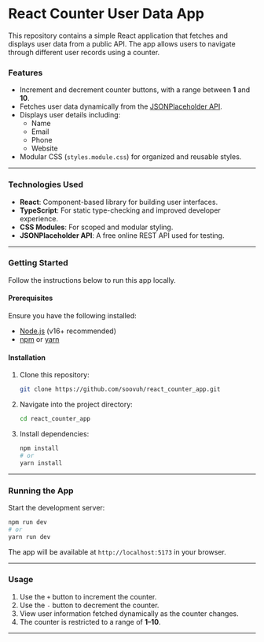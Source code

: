 # React Counter User Data App

This repository contains a simple React application that fetches and displays user data from a public API. The app allows users to navigate through different user records using a counter. 

### Features

- Increment and decrement counter buttons, with a range between **1** and **10**.
- Fetches user data dynamically from the [JSONPlaceholder API](https://jsonplaceholder.typicode.com/).
- Displays user details including:
  - Name
  - Email
  - Phone
  - Website
- Modular CSS (`styles.module.css`) for organized and reusable styles.

---

### Technologies Used

- **React**: Component-based library for building user interfaces.
- **TypeScript**: For static type-checking and improved developer experience.
- **CSS Modules**: For scoped and modular styling.
- **JSONPlaceholder API**: A free online REST API used for testing.

---

### Getting Started

Follow the instructions below to run this app locally.

#### Prerequisites

Ensure you have the following installed:
- [Node.js](https://nodejs.org/) (v16+ recommended)
- [npm](https://www.npmjs.com/) or [yarn](https://yarnpkg.com/)

#### Installation

1. Clone this repository:
   ```bash
   git clone https://github.com/soovuh/react_counter_app.git
   ```
2. Navigate into the project directory:
   ```bash
   cd react_counter_app
   ```
3. Install dependencies:
   ```bash
   npm install
   # or
   yarn install
   ```

---

### Running the App

Start the development server:
```bash
npm run dev
# or
yarn run dev
```

The app will be available at `http://localhost:5173` in your browser.

---

### Usage

1. Use the `+` button to increment the counter.
2. Use the `-` button to decrement the counter.
3. View user information fetched dynamically as the counter changes.
4. The counter is restricted to a range of **1–10**.

---
